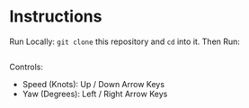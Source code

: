 # Instructions

Run Locally:
`git clone` this repository and `cd` into it. Then Run:

```

```

Controls: 
- Speed (Knots): Up / Down Arrow Keys
- Yaw (Degrees): Left / Right Arrow Keys

